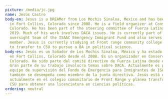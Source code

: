 ```yaml
---
picture: /media/jc.jpg
name: Jesús Castro
body-en: Jesus is a DREAMer from Los Mochis Sinaloa, Mexico and has been living
  in Fort Collins, Colorado since 2008. He is a field organizer at Conservation
  Colorado. He has been part of the steering committee of Fuerza Latina since
  2019. Much of his work involves DACA issues. He is currently part of the
  oversight team of the ISAAC Emergency Immigrant Fund and also serves as board
  member. Jesus is currently studying at Front range community college and plans
  to transfer to CSU to pursue a BA in political science.
body-es: Jesús es un Soñador de Los Mochis Sinaloa, México y ha estado viviendo
  en Fort Collins, Colorado desde el 2008. Es un organizador en Conservation
  Colorado. Ha sido parte del comité directivo de Fuerza Latina desde el 2019.
  Gran parte de su trabajo involucra temas sobre DACA. Actualmente es parte del
  equipo de supervisión del Fondo de Emergencia para Inmigrantes de ISAAC y
  también se desempeña como miembro de la junta directiva. Jesús está estudiando
  actualmente en el colegio comunitario de Front Range y planea transferirse a
  CSU para obtener una licenciatura en ciencias políticas.
ordering: neutral
---
```

